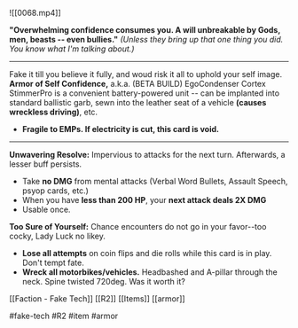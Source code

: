 ![[0068.mp4]]

**"Overwhelming confidence consumes you. A will unbreakable by Gods, men, beasts -- even bullies."** *(Unless they bring up that one thing you did. You know what I'm talking about.)*
***
Fake it till you believe it fully, and woud risk it all to uphold your self image. **Armor of Self Confidence,** a.k.a. (BETA BUILD) EgoCondenser Cortex StimmerPro is a convenient battery-powered unit -- can be implanted into standard ballistic garb, sewn into the leather seat of a vehicle **(causes wreckless driving)**, etc.

* **Fragile to EMPs. If electricity is cut, this card is void.**
***
**Unwavering Resolve:** Impervious to attacks for the next turn. Afterwards, a lesser buff persists. 
* Take **no DMG** from mental attacks (Verbal Word Bullets, Assault Speech, psyop cards, etc.)
* When you have **less than 200 HP**, your **next attack deals 2X DMG**
* Usable once.

**Too Sure of Yourself:** Chance encounters do not go in your favor--too cocky, Lady Luck no likey. 
* **Lose all attempts** on coin flips and die rolls while this card is in play. Don't tempt fate. 
* **Wreck all motorbikes/vehicles.** Headbashed and A-pillar through the neck. Spine twisted 720deg. Was it worth it?

[[Faction - Fake Tech]]
[[R2]]
[[Items]]
[[armor]]

#fake-tech #R2 #item #armor 